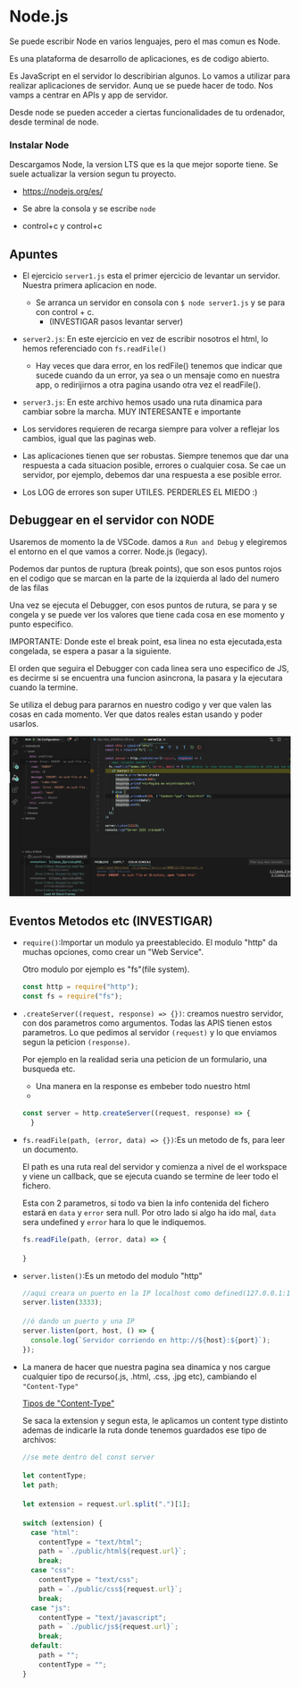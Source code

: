 # Node.js

Se puede escribir Node en varios lenguajes, pero el mas comun es Node.

Es una plataforma de desarrollo de aplicaciones, es de codigo abierto.

Es JavaScript en el servidor lo describirian algunos. Lo vamos a utilizar para realizar aplicaciones de servidor. Aunq ue se puede hacer de todo. Nos vamps a centrar en APIs y app de servidor.

Desde node se pueden acceder a ciertas funcionalidades de tu ordenador, desde terminal de node.

### **Instalar Node**

Descargamos Node, la version LTS que es la que mejor soporte tiene. Se suele actualizar la version segun tu proyecto.

- https://nodejs.org/es/

- Se abre la consola y se escribe `node`
- control+c y control+c

## **Apuntes**

- El ejercicio `server1.js` esta el primer ejercicio de levantar un servidor. Nuestra primera aplicacion en node.

  - Se arranca un servidor en consola con `$ node server1.js` y se para con control + c.
    - (INVESTIGAR pasos levantar server)

- `server2.js`: En este ejercicio en vez de escribir nosotros el html, lo hemos referenciado con `fs.readFile()`

  - Hay veces que dara error, en los redFile() tenemos que indicar que sucede cuando da un error, ya sea o un mensaje como en nuestra app, o redirijirnos a otra pagina usando otra vez el readFile().

- `server3.js`: En este archivo hemos usado una ruta dinamica para cambiar sobre la marcha. MUY INTERESANTE e importante

- Los servidores requieren de recarga siempre para volver a reflejar los cambios, igual que las paginas web.

- Las aplicaciones tienen que ser robustas. Siempre tenemos que dar una respuesta a cada situacion posible, errores o cualquier cosa. Se cae un servidor, por ejemplo, debemos dar una respuesta a ese posible error.

- Los LOG de errores son super UTILES. PERDERLES EL MIEDO :)

## Debuggear en el servidor con NODE

Usaremos de momento la de VSCode. damos a `Run and Debug` y elegiremos el entorno en el que vamos a correr. Node.js (legacy).

Podemos dar puntos de ruptura (break points), que son esos puntos rojos en el codigo que se marcan en la parte de la izquierda al lado del numero de las filas

Una vez se ejecuta el Debugger, con esos puntos de rutura, se para y se congela y se puede ver los valores que tiene cada cosa en ese momento y punto especifico.

IMPORTANTE: Donde este el break point, esa linea no esta ejecutada,esta congelada, se espera a pasar a la siguiente.

El orden que seguira el Debugger con cada linea sera uno especifico de JS, es decirme si se encuentra una funcion asincrona, la pasara y la ejecutara cuando la termine.

Se utiliza el debug para pararnos en nuestro codigo y ver que valen las cosas en cada momento. Ver que datos reales estan usando y poder usarlos.

![Imagen de Debugger VSCode](../imagenes_md/VSCode_Debugger.png)

## Eventos Metodos etc (INVESTIGAR)

- `require()`:Importar un modulo ya preestablecido. El modulo "http" da muchas opciones, como crear un "Web Service".

  Otro modulo por ejemplo es "fs"(file system).

  ```js
  const http = require("http");
  const fs = require("fs");
  ```

- `.createServer((request, response) => {})`: creamos nuestro servidor, con dos parametros como argumentos. Todas las APIS tienen estos parametros. Lo que pedimos al servidor `(request)` y lo que enviamos segun la peticion `(response)`.

  Por ejemplo en la realidad seria una peticion de un formulario, una busqueda etc.

  - Una manera en la response es embeber todo nuestro html
  -

  ```js
  const server = http.createServer((request, response) => {
    }
  ```

- `fs.readFile(path, (error, data) => {})`:Es un metodo de fs, para leer un documento.

  El path es una ruta real del servidor y comienza a nivel de el workspace y viene un callback, que se ejecuta cuando se termine de leer todo el fichero.

  Esta con 2 parametros, si todo va bien la info contenida del fichero estará en `data` y `error` sera null. Por otro lado si algo ha ido mal, `data` sera undefined y `error` hara lo que le indiquemos.

  ```js
  fs.readFile(path, (error, data) => {

  }
  ```

- `server.listen()`:Es un metodo del modulo "http"

  ```js
  //aqui creara un puerto en la IP localhost como defined(127.0.0.1:1111)
  server.listen(3333);

  //ó dando un puerto y una IP
  server.listen(port, host, () => {
    console.log(`Servidor corriendo en http://${host}:${port}`);
  });
  ```

- La manera de hacer que nuestra pagina sea dinamica y nos cargue cualquier tipo de recurso(.js, .html, .css, .jpg etc), cambiando el `"Content-Type"`

  [Tipos de "Content-Type"](https://developer.mozilla.org/es/docs/Web/HTTP/Basics_of_HTTP/MIME_types)

  Se saca la extension y segun esta, le aplicamos un content type distinto ademas de indicarle la ruta donde tenemos guardados ese tipo de archivos:

  ```js
  //se mete dentro del const server

  let contentType;
  let path;

  let extension = request.url.split(".")[1];

  switch (extension) {
    case "html":
      contentType = "text/html";
      path = `./public/html${request.url}`;
      break;
    case "css":
      contentType = "text/css";
      path = `./public/css${request.url}`;
      break;
    case "js":
      contentType = "text/javascript";
      path = `./public/js${request.url}`;
      break;
    default:
      path = "";
      contentType = "";
  }
  ```

